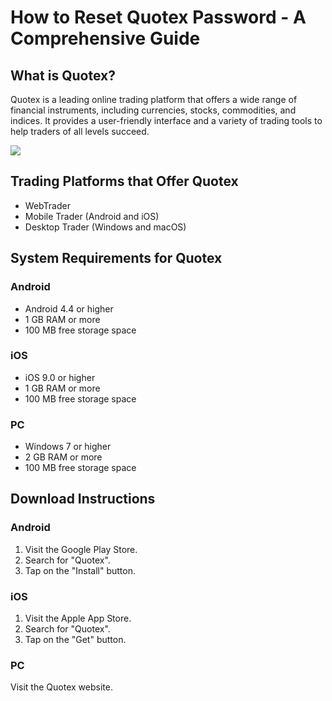# How to Reset Quotex Password - A Comprehensive Guide

## What is Quotex?

Quotex is a leading online trading platform that offers a wide range of
financial instruments, including currencies, stocks, commodities, and
indices. It provides a user-friendly interface and a variety of trading
tools to help traders of all levels succeed.

[![](https://static.quotex.io/files/4_en/300_250.jpg)](https://traff.sbs/brokerqxlid)

## Trading Platforms that Offer Quotex

-   WebTrader
-   Mobile Trader (Android and iOS)
-   Desktop Trader (Windows and macOS)

## System Requirements for Quotex

### Android

-   Android 4.4 or higher
-   1 GB RAM or more
-   100 MB free storage space

### iOS

-   iOS 9.0 or higher
-   1 GB RAM or more
-   100 MB free storage space

### PC

-   Windows 7 or higher
-   2 GB RAM or more
-   100 MB free storage space

## Download Instructions

### Android

1.  Visit the Google Play Store.
2.  Search for "Quotex".
3.  Tap on the "Install" button.

### iOS

1.  Visit the Apple App Store.
2.  Search for "Quotex".
3.  Tap on the "Get" button.

### PC

Visit the Quotex website.

